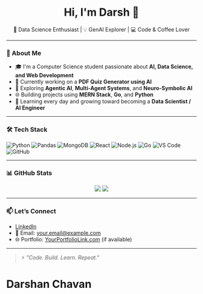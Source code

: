<h1 align="center">Hi, I'm Darsh 👋</h1>

<p align="center">
🌱 Data Science Enthusiast | 💡 GenAI Explorer | 💻 Code & Coffee Lover  
</p>

---

### 🚀 About Me

- 🎓 I'm a Computer Science student passionate about **AI, Data Science, and Web Development**
- 🤖 Currently working on a **PDF Quiz Generator using AI**
- 🔭 Exploring **Agentic AI**, **Multi-Agent Systems**, and **Neuro-Symbolic AI**
- 🌐 Building projects using **MERN Stack**, **Go**, and **Python**
- 🧠 Learning every day and growing toward becoming a **Data Scientist / AI Engineer**

---

### 🛠️ Tech Stack

![Python](https://img.shields.io/badge/-Python-333333?style=flat&logo=python)
![Pandas](https://img.shields.io/badge/-Pandas-333333?style=flat&logo=pandas)
![MongoDB](https://img.shields.io/badge/-MongoDB-333333?style=flat&logo=mongodb)
![React](https://img.shields.io/badge/-React-333333?style=flat&logo=react)
![Node.js](https://img.shields.io/badge/-Node.js-333333?style=flat&logo=node.js)
![Go](https://img.shields.io/badge/-Go-333333?style=flat&logo=go)
![VS Code](https://img.shields.io/badge/-VSCode-333333?style=flat&logo=visual-studio-code)
![GitHub](https://img.shields.io/badge/-GitHub-333333?style=flat&logo=github)

---

### 📊 GitHub Stats

<p align="center">
  <img src="https://github-readme-stats.vercel.app/api?username=DarshChavan&show_icons=true&theme=radical" />
  <img src="https://github-readme-streak-stats.herokuapp.com/?user=DarshChavan&theme=radical" />
</p>

---

### 📫 Let’s Connect

- [LinkedIn](https://www.linkedin.com/in/your-profile/)  
- 📧 Email: your.email@example.com  
- 🌐 Portfolio: [YourPortfolioLink.com](https://yourportfolio.com) (if available)

---

> ⚡ _"Code. Build. Learn. Repeat."_  
# Darshan Chavan
